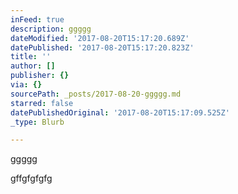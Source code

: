 ```yaml
---
inFeed: true
description: ggggg
dateModified: '2017-08-20T15:17:20.689Z'
datePublished: '2017-08-20T15:17:20.823Z'
title: ''
author: []
publisher: {}
via: {}
sourcePath: _posts/2017-08-20-ggggg.md
starred: false
datePublishedOriginal: '2017-08-20T15:17:09.525Z'
_type: Blurb

---
```

ggggg

gffgfgfgfg